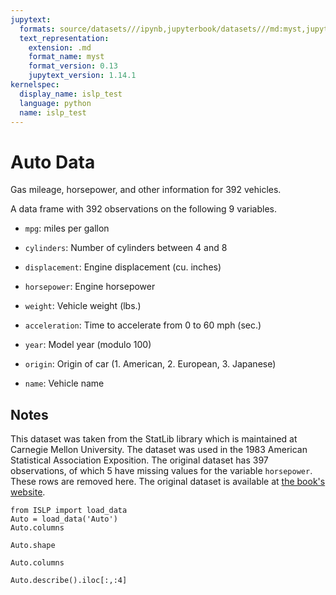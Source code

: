 ```yaml
---
jupytext:
  formats: source/datasets///ipynb,jupyterbook/datasets///md:myst,jupyterbook/datasets///ipynb
  text_representation:
    extension: .md
    format_name: myst
    format_version: 0.13
    jupytext_version: 1.14.1
kernelspec:
  display_name: islp_test
  language: python
  name: islp_test
---
```


# Auto Data

Gas mileage, horsepower, and other information for 392 vehicles.

A data frame with 392 observations on the following 9 variables.

- `mpg`: miles per gallon

- `cylinders`: Number of cylinders between 4 and 8

- `displacement`: Engine displacement (cu. inches)

- `horsepower`: Engine horsepower

- `weight`: Vehicle weight (lbs.)

- `acceleration`: Time to accelerate from 0 to 60 mph (sec.)

- `year`: Model year (modulo 100)

- `origin`: Origin of car (1. American, 2. European, 3. Japanese)

- `name`: Vehicle name


## Notes

This dataset was taken from the StatLib library which is maintained at
Carnegie Mellon University. The dataset was used in the 1983
American Statistical Association Exposition. The original dataset
has 397 observations, of which 5 have missing values for the
variable `horsepower`. These rows are removed here. The original
dataset is available at [the book's website](https://www.statlearning.com).

```{code-cell}
from ISLP import load_data
Auto = load_data('Auto')
Auto.columns
```

```{code-cell}
Auto.shape
```

```{code-cell}
Auto.columns
```

```{code-cell}
Auto.describe().iloc[:,:4]
```
